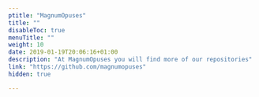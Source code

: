 ```yaml
---
ptitle: "MagnumOpuses"
title: ""
disableToc: true
menuTitle: ""
weight: 10
date: 2019-01-19T20:06:16+01:00
description: "At MagnumOpuses you will find more of our repositories"
link: "https://github.com/magnumopuses"
hidden: true

---
```


